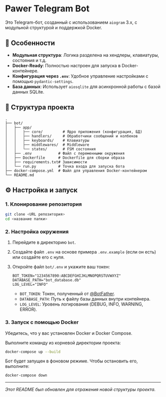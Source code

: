 # Pawer Telegram Bot

Это Telegram-бот, созданный с использованием `aiogram` 3.x, с модульной структурой и поддержкой Docker.

## 🚀 Особенности

-   **Модульная структура**: Логика разделена на хендлеры, клавиатуры, состояния и т.д.
-   **Docker-Ready**: Полностью настроен для запуска в Docker-контейнере.
-   **Конфигурация через `.env`**: Удобное управление настройками с помощью `pydantic-settings`.
-   **База данных**: Использует `aiosqlite` для асинхронной работы с базой данных SQLite.

## 📂 Структура проекта

```
.
├── bot/
│   ├── app/
│   │   ├── core/         # Ядро приложения (конфигурация, БД)
│   │   ├── handlers/     # Обработчики сообщений и колбеков
│   │   ├── keyboards/    # Клавиатуры
│   │   ├── middlewares/  # Middleware
│   │   └── states/       # FSM состояния
│   ├── .env            # Файл с переменными окружения
│   ├── Dockerfile      # Dockerfile для сборки образа
│   ├── requirements.txt# Зависимости
│   └── run.py          # Точка входа для запуска бота
├── docker-compose.yml  # Файл для управления Docker-контейнером
└── README.md
```

## ⚙️ Настройка и запуск

### 1. Клонирование репозитория

```bash
git clone <URL репозитория>
cd <название папки>
```

### 2. Настройка окружения

1.  Перейдите в директорию `bot`.
2.  Создайте файл `.env` на основе примера `.env.example` (если он есть) или создайте его с нуля.
3.  Откройте файл `bot/.env` и укажите ваш токен:

    ```env
    BOT_TOKEN="1234567890:ABCDEFGHIJKLMNOPQRSTUVWXYZ"
    DATABASE_PATH="bot_database.db"
    LOG_LEVEL="INFO"
    ```

    -   `BOT_TOKEN`: Токен, полученный от [@BotFather](https://t.me/BotFather).
    -   `DATABASE_PATH`: Путь к файлу базы данных внутри контейнера.
    -   `LOG_LEVEL`: Уровень логирования (DEBUG, INFO, WARNING, ERROR).

### 3. Запуск с помощью Docker

Убедитесь, что у вас установлен Docker и Docker Compose.

Выполните команду из корневой директории проекта:

```bash
docker-compose up --build
```

Бот будет запущен в фоновом режиме. Чтобы остановить его, выполните:

```bash
docker-compose down
```

---
*Этот README был обновлен для отражения новой структуры проекта.*